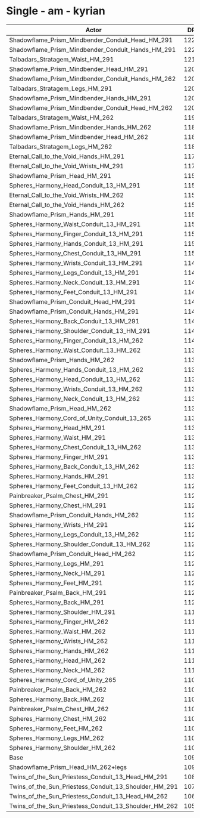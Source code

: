 # Single - am - kyrian
| Actor | DPS | Increase |
|---|:---:|:---:|
|Shadowflame_Prism_Mindbender_Conduit_Head_HM_291|12266|11.57%|
|Shadowflame_Prism_Mindbender_Conduit_Hands_HM_291|12237|11.31%|
|Talbadars_Stratagem_Waist_HM_291|12133|10.36%|
|Shadowflame_Prism_Mindbender_Head_HM_291|12056|9.66%|
|Shadowflame_Prism_Mindbender_Conduit_Hands_HM_262|12054|9.64%|
|Talbadars_Stratagem_Legs_HM_291|12048|9.58%|
|Shadowflame_Prism_Mindbender_Hands_HM_291|12031|9.43%|
|Shadowflame_Prism_Mindbender_Conduit_Head_HM_262|12024|9.37%|
|Talbadars_Stratagem_Waist_HM_262|11939|8.59%|
|Shadowflame_Prism_Mindbender_Hands_HM_262|11837|7.66%|
|Shadowflame_Prism_Mindbender_Head_HM_262|11826|7.56%|
|Talbadars_Stratagem_Legs_HM_262|11820|7.51%|
|Eternal_Call_to_the_Void_Hands_HM_291|11749|6.87%|
|Eternal_Call_to_the_Void_Wrists_HM_291|11724|6.64%|
|Shadowflame_Prism_Head_HM_291|11596|5.48%|
|Spheres_Harmony_Head_Conduit_13_HM_291|11590|5.42%|
|Eternal_Call_to_the_Void_Wrists_HM_262|11587|5.39%|
|Eternal_Call_to_the_Void_Hands_HM_262|11579|5.32%|
|Shadowflame_Prism_Hands_HM_291|11576|5.30%|
|Spheres_Harmony_Waist_Conduit_13_HM_291|11565|5.19%|
|Spheres_Harmony_Finger_Conduit_13_HM_291|11550|5.05%|
|Spheres_Harmony_Hands_Conduit_13_HM_291|11546|5.02%|
|Spheres_Harmony_Chest_Conduit_13_HM_291|11531|4.88%|
|Spheres_Harmony_Wrists_Conduit_13_HM_291|11498|4.58%|
|Spheres_Harmony_Legs_Conduit_13_HM_291|11487|4.48%|
|Spheres_Harmony_Neck_Conduit_13_HM_291|11482|4.44%|
|Spheres_Harmony_Feet_Conduit_13_HM_291|11472|4.35%|
|Shadowflame_Prism_Conduit_Head_HM_291|11471|4.33%|
|Shadowflame_Prism_Conduit_Hands_HM_291|11447|4.12%|
|Spheres_Harmony_Back_Conduit_13_HM_291|11442|4.07%|
|Spheres_Harmony_Shoulder_Conduit_13_HM_291|11435|4.01%|
|Spheres_Harmony_Finger_Conduit_13_HM_262|11404|3.73%|
|Spheres_Harmony_Waist_Conduit_13_HM_262|11390|3.60%|
|Shadowflame_Prism_Hands_HM_262|11389|3.60%|
|Spheres_Harmony_Hands_Conduit_13_HM_262|11374|3.46%|
|Spheres_Harmony_Head_Conduit_13_HM_262|11374|3.46%|
|Spheres_Harmony_Wrists_Conduit_13_HM_262|11369|3.41%|
|Spheres_Harmony_Neck_Conduit_13_HM_262|11346|3.20%|
|Shadowflame_Prism_Head_HM_262|11340|3.14%|
|Spheres_Harmony_Cord_of_Unity_Conduit_13_265|11340|3.14%|
|Spheres_Harmony_Head_HM_291|11338|3.13%|
|Spheres_Harmony_Waist_HM_291|11317|2.94%|
|Spheres_Harmony_Chest_Conduit_13_HM_262|11305|2.83%|
|Spheres_Harmony_Finger_HM_291|11305|2.83%|
|Spheres_Harmony_Back_Conduit_13_HM_262|11302|2.80%|
|Spheres_Harmony_Hands_HM_291|11300|2.78%|
|Spheres_Harmony_Feet_Conduit_13_HM_262|11296|2.75%|
|Painbreaker_Psalm_Chest_HM_291|11294|2.73%|
|Spheres_Harmony_Chest_HM_291|11277|2.58%|
|Shadowflame_Prism_Conduit_Hands_HM_262|11270|2.51%|
|Spheres_Harmony_Wrists_HM_291|11267|2.48%|
|Spheres_Harmony_Legs_Conduit_13_HM_262|11266|2.47%|
|Spheres_Harmony_Shoulder_Conduit_13_HM_262|11258|2.40%|
|Shadowflame_Prism_Conduit_Head_HM_262|11251|2.34%|
|Spheres_Harmony_Legs_HM_291|11246|2.29%|
|Spheres_Harmony_Neck_HM_291|11240|2.24%|
|Spheres_Harmony_Feet_HM_291|11231|2.15%|
|Painbreaker_Psalm_Back_HM_291|11222|2.07%|
|Spheres_Harmony_Back_HM_291|11201|1.88%|
|Spheres_Harmony_Shoulder_HM_291|11196|1.84%|
|Spheres_Harmony_Finger_HM_262|11156|1.47%|
|Spheres_Harmony_Waist_HM_262|11147|1.39%|
|Spheres_Harmony_Wrists_HM_262|11135|1.28%|
|Spheres_Harmony_Hands_HM_262|11127|1.21%|
|Spheres_Harmony_Head_HM_262|11127|1.21%|
|Spheres_Harmony_Neck_HM_262|11109|1.04%|
|Spheres_Harmony_Cord_of_Unity_265|11098|0.95%|
|Painbreaker_Psalm_Back_HM_262|11086|0.83%|
|Spheres_Harmony_Back_HM_262|11068|0.67%|
|Painbreaker_Psalm_Chest_HM_262|11065|0.65%|
|Spheres_Harmony_Chest_HM_262|11062|0.62%|
|Spheres_Harmony_Feet_HM_262|11060|0.60%|
|Spheres_Harmony_Legs_HM_262|11034|0.36%|
|Spheres_Harmony_Shoulder_HM_262|11026|0.29%|
|Base|10994|0.00%|
|Shadowflame_Prism_Head_HM_262+legs|10964|-0.27%|
|Twins_of_the_Sun_Priestess_Conduit_13_Head_HM_291|10821|-1.57%|
|Twins_of_the_Sun_Priestess_Conduit_13_Shoulder_HM_291|10700|-2.68%|
|Twins_of_the_Sun_Priestess_Conduit_13_Head_HM_262|10615|-3.44%|
|Twins_of_the_Sun_Priestess_Conduit_13_Shoulder_HM_262|10534|-4.18%|
